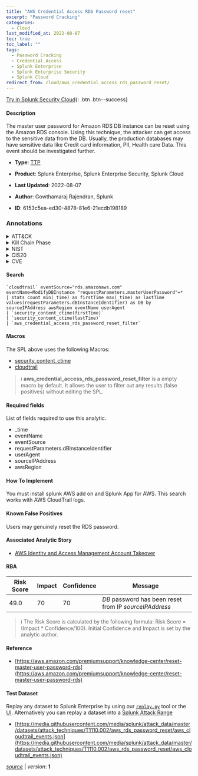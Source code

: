 ```yaml
---
title: "AWS Credential Access RDS Password reset"
excerpt: "Password Cracking"
categories:
  - Cloud
last_modified_at: 2022-08-07
toc: true
toc_label: ""
tags:
  - Password Cracking
  - Credential Access
  - Splunk Enterprise
  - Splunk Enterprise Security
  - Splunk Cloud
redirect_from: cloud/aws_credential_access_rds_password_reset/
---
```




[Try in Splunk Security Cloud](https://www.splunk.com/en_us/cyber-security.html){: .btn .btn--success}

#### Description

The master user password for Amazon RDS DB instance can be reset using the Amazon RDS console. Using this technique, the attacker can get access to the sensitive data from the DB. Usually, the production databases may have sensitive data like Credit card information, PII, Health care Data. This event should be investigated further.

- **Type**: [TTP](https://github.com/splunk/security_content/wiki/Detection-Analytic-Types)
- **Product**: Splunk Enterprise, Splunk Enterprise Security, Splunk Cloud

- **Last Updated**: 2022-08-07
- **Author**: Gowthamaraj Rajendran, Splunk
- **ID**: 6153c5ea-ed30-4878-81e6-21ecdb198189

### Annotations
<details>
  <summary>ATT&CK</summary>

<div markdown="1">

#### [ATT&CK](https://attack.mitre.org/)

| ID          | Technique   | Tactic         |
| ----------- | ----------- |--------------- |
| [T1110.002](https://attack.mitre.org/techniques/T1110/002/) | Password Cracking | Credential Access |

</div>
</details>


<details>
  <summary>Kill Chain Phase</summary>

<div markdown="1">

* Exploitation


</div>
</details>


<details>
  <summary>NIST</summary>

<div markdown="1">

* DE.CM



</div>
</details>

<details>
  <summary>CIS20</summary>

<div markdown="1">

* CIS 3
* CIS 5
* CIS 16



</div>
</details>

<details>
  <summary>CVE</summary>

<div markdown="1">


</div>
</details>


#### Search

```
`cloudtrail` eventSource="rds.amazonaws.com" eventName=ModifyDBInstance "requestParameters.masterUserPassword"=* 
| stats count min(_time) as firstTime max(_time) as lastTime values(requestParameters.dBInstanceIdentifier) as DB by sourceIPAddress awsRegion eventName userAgent
| `security_content_ctime(firstTime)`
| `security_content_ctime(lastTime)` 
| `aws_credential_access_rds_password_reset_filter`
```

#### Macros
The SPL above uses the following Macros:
* [security_content_ctime](https://github.com/splunk/security_content/blob/develop/macros/security_content_ctime.yml)
* [cloudtrail](https://github.com/splunk/security_content/blob/develop/macros/cloudtrail.yml)

> :information_source:
> **aws_credential_access_rds_password_reset_filter** is a empty macro by default. It allows the user to filter out any results (false positives) without editing the SPL.



#### Required fields
List of fields required to use this analytic.
* _time
* eventName
* eventSource
* requestParameters.dBInstanceIdentifier
* userAgent
* sourceIPAddress
* awsRegion



#### How To Implement
You must install splunk AWS add on and Splunk App for AWS. This search works with AWS CloudTrail logs.
#### Known False Positives
Users may genuinely reset the RDS password.

#### Associated Analytic Story
* [AWS Identity and Access Management Account Takeover](/stories/aws_identity_and_access_management_account_takeover)




#### RBA

| Risk Score  | Impact      | Confidence   | Message      |
| ----------- | ----------- |--------------|--------------|
| 49.0 | 70 | 70 | $DB$ password has been reset from IP $sourceIPAddress$ |


> :information_source:
> The Risk Score is calculated by the following formula: Risk Score = (Impact * Confidence/100). Initial Confidence and Impact is set by the analytic author.


#### Reference

* [https://aws.amazon.com/premiumsupport/knowledge-center/reset-master-user-password-rds](https://aws.amazon.com/premiumsupport/knowledge-center/reset-master-user-password-rds)



#### Test Dataset
Replay any dataset to Splunk Enterprise by using our [`replay.py`](https://github.com/splunk/attack_data#using-replaypy) tool or the [UI](https://github.com/splunk/attack_data#using-ui).
Alternatively you can replay a dataset into a [Splunk Attack Range](https://github.com/splunk/attack_range#replay-dumps-into-attack-range-splunk-server)

* [https://media.githubusercontent.com/media/splunk/attack_data/master/datasets/attack_techniques/T1110.002/aws_rds_password_reset/aws_cloudtrail_events.json](https://media.githubusercontent.com/media/splunk/attack_data/master/datasets/attack_techniques/T1110.002/aws_rds_password_reset/aws_cloudtrail_events.json)



[*source*](https://github.com/splunk/security_content/tree/develop/detections/cloud/aws_credential_access_rds_password_reset.yml) \| *version*: **1**